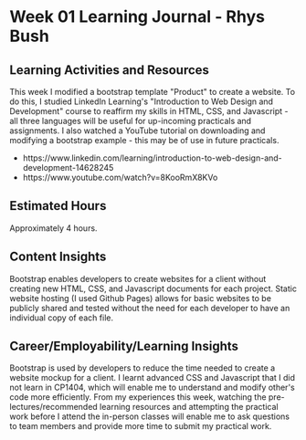 <h1>Week 01 Learning Journal - Rhys Bush</h1>

<h2>Learning Activities and Resources</h2>
<p>This week I modified a bootstrap template "Product" to create a website. To do this, I studied LinkedIn Learning's "Introduction to Web Design and Development" course to reaffirm my skills in HTML, CSS, and Javascript - all three languages will be useful for up-incoming practicals and assignments. I also watched a YouTube tutorial on downloading and modifying a bootstrap example - this may be of use in future practicals.</p>
<ul>
    <li>https://www.linkedin.com/learning/introduction-to-web-design-and-development-14628245</li>
    <li>https://www.youtube.com/watch?v=8KooRmX8KVo</li>
</ul>

<h2>Estimated Hours</h2>
<p>Approximately 4 hours.</p>

<h2>Content Insights</h2>
<p>Bootstrap enables developers to create websites for a client without creating new HTML, CSS, and Javascript documents for each project.
Static website hosting (I used Github Pages) allows for basic websites to be publicly shared and tested without the need for each developer to have an individual copy of each file.</p>

<h2>Career/Employability/Learning Insights</h2>
<p>Bootstrap is used by developers to reduce the time needed to create a website mockup for a client.
I learnt advanced CSS and Javascript that I did not learn in CP1404, which will enable me to understand and modify other's code more efficiently.
From my experiences this week, watching the pre-lectures/recommended learning resources and attempting the practical work before I attend the in-person classes will enable me to ask questions to team members and provide more time to submit my practical work.</p>
